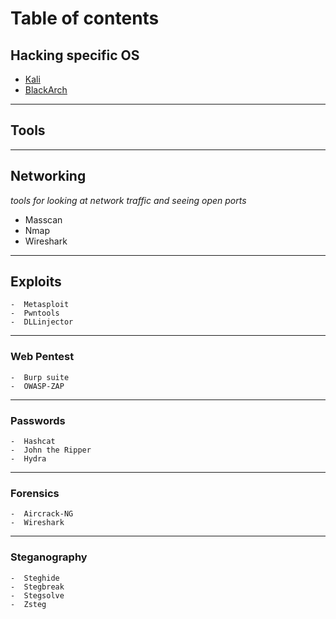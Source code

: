 # Table of contents
## Hacking specific OS

-  [Kali](https://www.kali.org/)
-  [BlackArch](https://blackarch.org)
    

---

## Tools
---
## Networking
*tools for looking at network traffic and seeing open ports*
-  Masscan
-  Nmap
-  Wireshark

---

## Exploits
    -  Metasploit
    -  Pwntools
    -  DLLinjector

---

### Web Pentest
    -  Burp suite
    -  OWASP-ZAP
---

### Passwords
    -  Hashcat
    -  John the Ripper
    -  Hydra

---

### Forensics
    -  Aircrack-NG
    -  Wireshark

---

### Steganography
    -  Steghide
    -  Stegbreak
    -  Stegsolve
    -  Zsteg


